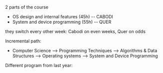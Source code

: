 2 parts of the course
- OS design and internal features (45h) -- CABODI
- System and device programming (55h) -- QUER

they switch every other week: Cabodi on even weeks, Quer on odds


Incremental path: 
- Computer Science --> Programming Techniques --> Algorithms & Data Structures --> Operating systems --> System and Device Programming







Different program from last year:

